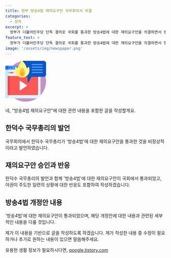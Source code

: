 ```yaml
---
title: 정부 방송4법 재의요구안 국무회의서 의결
categories:
  - 정치
excerpt: >
  정부가 더불어민주당 단독 결의로 국회를 통과한 방송4법에 대한 재의요구안을 의결하면서 정치권과 국민들의 이목이 집중되고 있습니다. 한덕수 국무총리는 야권이 주도한 상황을 누가 봐도 비정상적이라고 지적하여 논란이 확산되고 있습니다. 이에 대한 대응과 정세 관측이 예견되며, 국내정치에 대한 관심이 고조되고 있습니다. (문의 및 제보: jebo23) #방송4법 #재의요구안 #국무총리
feature_text: >
  정부가 더불어민주당 단독 결의로 국회를 통과한 방송4법에 대한 재의요구안을 의결하면서 정치권과 국민들의 이목이 집중되고 있습니다. 한덕수 국무총리는 야권이 주도한 상황을 누가 봐도 비정상적이라고 지적하여 논란이 확산되고 있습니다. 이에 대한 대응과 정세 관측이 예견되며, 국내정치에 대한 관심이 고조되고 있습니다. (문의 및 제보: jebo23) #방송4법 #재의요구안 #국무총리
image: '/assets/img/newspaper.png'
---
```


<p><img src="/assets/img/news.png" alt="rentncar 속보" /></p>

<p>네, "방송4법 재의요구안"에 대한 관련 내용을 포함한 글을 작성할게요.</p>

<h2 data-ke-size="size26">한덕수 국무총리의 발언</h2>

<p>국무회의에서 한덕수 국무총리가 '방송4법'에 대한 재의요구안을 통과한 것을 비정상적이라고 발언하였습니다.</p>

<h2 data-ke-size="size26">재의요구안 승인과 반응</h2>

<p>한덕수 국무총리의 발언과 함께 '방송4법'에 대한 재의요구안이 국회에서 통과되었고, 야권이 주도한 일련의 상황에 대한 반응도 포함하여 작성하겠습니다.</p>

<h2 data-ke-size="size26">방송4법 개정안 내용</h2>

<p>'방송4법'에 대한 재의요구안이 통과되었으며, 해당 개정안에 대한 내용과 관련된 세부적인 내용을 다룰 것입니다.</p>

<p>제가 이 내용을 기반으로 글을 작성하도록 하겠습니다. 제가 작성한 내용 중 수정이 필요하거나 추가로 원하는 내용이 있으면 말씀해주세요.</p>
유용한 생활 정보가 필요하시다면, <a href="https://qoogle.tistory.com" rel="dofollow">qoogle.tistory.com</a>


